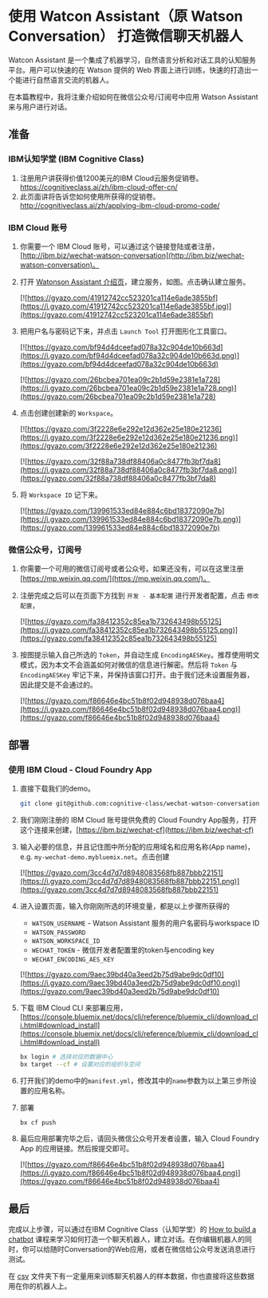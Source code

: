 # 使用 Watcon Assistant（原 Watson Conversation） 打造微信聊天机器人

Watcon Assistant 是一个集成了机器学习，自然语言分析和对话工具的认知服务平台。用户可以快速的在 Watson 提供的 Web 界面上进行训练，快速的打造出一个能进行自然语言交流的机器人。

在本篇教程中，我将注重介绍如何在微信公众号/订阅号中应用 Watson Assistant 来与用户进行对话。

## 准备

### IBM认知学堂 (IBM Cognitive Class)
1. 注册用户讲获得价值1200美元的IBM Cloud云服务促销卷。https://cognitiveclass.ai/zh/ibm-cloud-offer-cn/
2. 此页面讲将告诉您如何使用所获得的促销卷。http://cognitiveclass.ai/zh/applying-ibm-cloud-promo-code/

### IBM Cloud 账号
1. 你需要一个 IBM Cloud 账号，可以通过这个链接登陆或者注册，[http://ibm.biz/wechat-watson-conversation](http://ibm.biz/wechat-watson-conversation)。

2. 打开 [Watonson Assistant 介绍页](http://ibm.biz/wechat-watson-conversation)，建立服务，如图。点击确认建立服务。

    [![https://gyazo.com/41912742cc523201ca114e6ade3855bf](https://i.gyazo.com/41912742cc523201ca114e6ade3855bf.jpg)](https://gyazo.com/41912742cc523201ca114e6ade3855bf)

3. 把用户名与密码记下来，并点击 `Launch Tool` 打开图形化工具窗口。

    [![https://gyazo.com/bf94d4dceefad078a32c904de10b663d](https://i.gyazo.com/bf94d4dceefad078a32c904de10b663d.png)](https://gyazo.com/bf94d4dceefad078a32c904de10b663d)

    [![https://gyazo.com/26bcbea701ea09c2b1d59e2381e1a728](https://i.gyazo.com/26bcbea701ea09c2b1d59e2381e1a728.png)](https://gyazo.com/26bcbea701ea09c2b1d59e2381e1a728)

4. 点击创建创建新的 `Workspace`。

    [![https://gyazo.com/3f2228e6e292e12d362e25e180e21236](https://i.gyazo.com/3f2228e6e292e12d362e25e180e21236.png)](https://gyazo.com/3f2228e6e292e12d362e25e180e21236)

    [![https://gyazo.com/32f88a738df88406a0c8477fb3bf7da8](https://i.gyazo.com/32f88a738df88406a0c8477fb3bf7da8.png)](https://gyazo.com/32f88a738df88406a0c8477fb3bf7da8)

5. 将 `Workspace ID` 记下来。

    [![https://gyazo.com/139961533ed84e884c6bd18372090e7b](https://i.gyazo.com/139961533ed84e884c6bd18372090e7b.png)](https://gyazo.com/139961533ed84e884c6bd18372090e7b)


### 微信公众号，订阅号
1. 你需要一个可用的微信订阅号或者公众号。如果还没有，可以在这里注册 [https://mp.weixin.qq.com/](https://mp.weixin.qq.com/)。

2. 注册完成之后可以在页面下方找到 `开发 - 基本配置` 进行开发者配置，点击 `修改配置`，

    [![https://gyazo.com/fa38412352c85ea1b732643498b55125](https://i.gyazo.com/fa38412352c85ea1b732643498b55125.png)](https://gyazo.com/fa38412352c85ea1b732643498b55125)

3. 按图提示输入自己所选的 `Token`，并自动生成 `EncodingAESKey`。推荐使用明文模式，因为本文不会涵盖如何对微信的信息进行解密。然后将 `Token` 与 `EncodingAESKey` 牢记下来，并保持该窗口打开。由于我们还未设置服务器，因此提交是不会通过的。

    [![https://gyazo.com/f86646e4bc51b8f02d948938d076baa4](https://i.gyazo.com/f86646e4bc51b8f02d948938d076baa4.png)](https://gyazo.com/f86646e4bc51b8f02d948938d076baa4)


## 部署

### 使用 IBM Cloud - Cloud Foundry App
1. 直接下载我们的demo。
    ```bash
    git clone git@github.com:cognitive-class/wechat-watson-conversation.git
    ```

2. 我们刚刚注册的 IBM Cloud 账号提供免费的 Cloud Foundry App服务，打开这个连接来创建，[https://ibm.biz/wechat-cf](https://ibm.biz/wechat-cf)

3. 输入必要的信息，并且记住图中所分配的应用域名和应用名称(App name)，e.g. `my-wechat-demo.mybluemix.net`。点击创建

    [![https://gyazo.com/3cc4d7d7d8948083568fb887bbb22151](https://i.gyazo.com/3cc4d7d7d8948083568fb887bbb22151.png)](https://gyazo.com/3cc4d7d7d8948083568fb887bbb22151)

4. 进入设置页面，输入你刚刚所选的环境变量，都是以上步骤所获得的
    - `WATSON_USERNAME` - Watson Assistant 服务的用户名密码与workspace ID
    - `WATSON_PASSWORD`
    - `WATSON_WORKSPACE_ID`
    - `WECHAT_TOKEN` - 微信开发者配置里的token与encoding key
    - `WECHAT_ENCODING_AES_KEY`

    [![https://gyazo.com/9aec39bd40a3eed2b75d9abe9dc0df10](https://i.gyazo.com/9aec39bd40a3eed2b75d9abe9dc0df10.png)](https://gyazo.com/9aec39bd40a3eed2b75d9abe9dc0df10)

5. 下载 IBM Cloud CLI 来部署应用，[https://console.bluemix.net/docs/cli/reference/bluemix_cli/download_cli.html#download_install](https://console.bluemix.net/docs/cli/reference/bluemix_cli/download_cli.html#download_install)

    ```bash
    bx login # 选择对应的数据中心
    bx target --cf # 设置对应的组织与空间
    ```
6. 打开我们的demo中的`manifest.yml`，修改其中的`name`参数为以上第三步所设置的应用名称。
7. 部署

    ```bash
    bx cf push
    ```

8. 最后应用部署完毕之后，请回头微信公众号开发者设置，输入 Cloud Foundry App 的应用链接。然后按提交即可。

    [![https://gyazo.com/f86646e4bc51b8f02d948938d076baa4](https://i.gyazo.com/f86646e4bc51b8f02d948938d076baa4.png)](https://gyazo.com/f86646e4bc51b8f02d948938d076baa4)

## 最后

完成以上步骤，可以通过在IBM Cognitive Class（认知学堂）的 [How to build a chatbot](https://cognitiveclass.ai/courses/how-to-build-a-chatbot/) 课程来学习如何打造一个聊天机器人，建立对话。在你编辑机器人的同时，你可以给随时Conversation的Web应用，或者在微信给公众号发送消息进行测试。

在 [csv](/csv) 文件夹下有一定量用来训练聊天机器人的样本数据，你也直接将这些数据用在你的机器人上。
